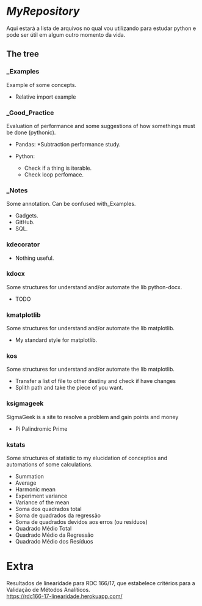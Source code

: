 # *MyRepository*

Aqui estará a lista de arquivos no qual vou utilizando para estudar python e
pode ser útil em algum outro momento da vida.

## The tree

### _Examples

Example of some concepts.

* Relative import example

### _Good_Practice

Evaluation of performance and some suggestions of how somethings must be done (pythonic).

* Pandas:
  *Subtraction performance study.

* Python:  
  * Check if a thing is iterable.
  * Check loop perfomace.

### _Notes
Some annotation. Can be confused with_Examples.

* Gadgets.
* GitHub.
* SQL.

### kdecorator

* Nothing useful.

### kdocx

Some structures for understand and/or automate the lib python-docx.

* TODO

### kmatplotlib

Some structures for understand and/or automate the lib matplotlib.

* My standard style for matplotlib.

### kos

Some structures for understand and/or automate the lib matplotlib.

* Transfer a list of file to other destiny and check if have changes
* Splith path and take the piece of you want.

### ksigmageek

SigmaGeek is a site to resolve a problem and gain points and money

* Pi Palindromic Prime

### kstats

Some structures of statistic to my elucidation of conceptios and automations of some calculations.

* Summation
* Average
* Harmonic mean
* Experiment variance
* Variance of the mean
* Soma dos quadrados total
* Soma de quadrados da regressão
* Soma de quadrados devidos aos erros (ou resíduos)
* Quadrado Médio Total
* Quadrado Médio da Regressão
* Quadrado Médio dos Resíduos

# Extra
Resultados de linearidade para RDC 166/17, que estabelece critérios para a Validação de Métodos Analíticos.  
https://rdc166-17-linearidade.herokuapp.com/
